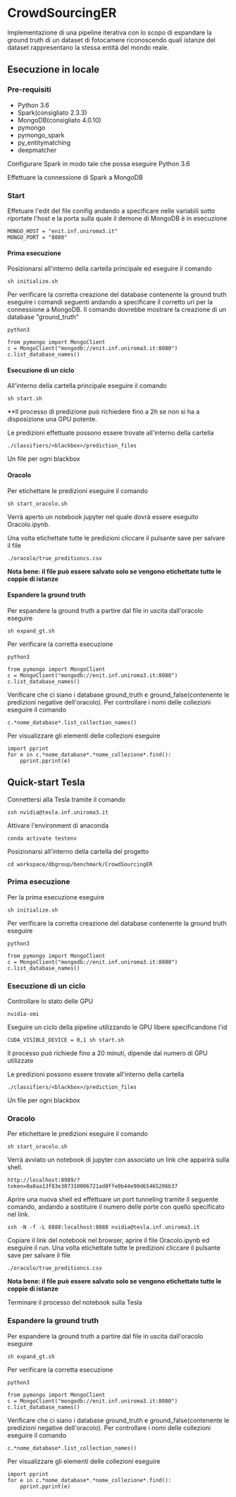 # CrowdSourcingER

Implementazione di una pipeline iterativa con lo scopo di espandare la ground truth di un dataset di fotocamere
riconoscendo quali istanze del dataset rappresentano la stessa entità del mondo reale.

## Esecuzione in locale

### Pre-requisiti

- Python 3.6
- Spark(consigliato 2.3.3)
- MongoDB(consigliato 4.0.10)
- pymongo
- pymongo_spark
- py_entitymatching
- deepmatcher

Configurare Spark in modo tale che possa eseguire Python 3.6

Effettuare la connessione di Spark a MongoDB

### Start
Effetuare l'edit del file conifig andando a specificare nelle variabili sotto riportate l'host e la porta
sulla quale il demone di MongoDB è in esecuzione
```
MONGO_HOST = "enit.inf.uniroma3.it"
MONGO_PORT = "8080"
```
#### Prima esecuzione
Posizionarsi all'interno della cartella principale ed eseguire il comando
```
sh initialize.sh
```

Per verificare la corretta creazione del database contenente la ground truth eseguire i comandi seguenti
andando a specificare il corretto uri per la connessione a MongoDB. Il comando dovrebbe mostrare la creazione
di un database "ground_truth"
```
python3

from pymongo import MongoClient
c = MongoClient("mongodb://enit.inf.uniroma3.it:8080")
c.list_database_names()
```

#### Esecuzione di un ciclo
All'interno della cartella principale eseguire il comando
```
sh start.sh
```
**Il processo di predizione può richiedere fino a 2h se non si ha a disposizione una GPU potente.

Le predizioni effettuate possono essere trovate all'interno della cartella
```
./classifiers/<blackbox>/prediction_files
```
Un file per ogni blackbox

#### Oracolo
Per etichettare le predizioni eseguire il comando
```
sh start_oracolo.sh
```
Verrà aperto un notebook jupyter nel quale dovrà essere eseguito Oracolo.ipynb.

Una volta etichettate tutte le predizioni cliccare il pulsante save per salvare il file
```
./oracolo/true_preditioncs.csv
```
**Nota bene: il file può essere salvato solo se vengono etichettate tutte le coppie di istanze**

#### Espandere la ground truth
Per espandere la ground truth a partire dal file in uscita dall'oracolo eseguire
```
sh expand_gt.sh
```
Per verificare la corretta esecuzione
```
python3

from pymongo import MongoClient
c = MongoClient("mongodb://enit.inf.uniroma3.it:8080")
c.list_database_names()
```
Verificare che ci siano i database ground_truth e ground_false(contenente le predizioni negative dell'oracolo).
Per controllare i nomi delle collezioni eseguire il comando
```
c.*nome_database*.list_collection_names()
```
Per visualizzare gli elementi delle collezioni eseguire
```
import pprint
for e in c.*nome_database*.*nome_collezione*.find():
    pprint.pprint(e)
```



## Quick-start Tesla

Connettersi alla Tesla tramite il comando
```
ssh nvidia@tesla.inf.uniroma3.it
```
Attivare l'environment di anaconda
```
conda activate testenv
```
Posizionarsi all'interno della cartella del progetto
```
cd workspace/dbgroup/benchmark/CrowdSourcingER
```

### Prima esecuzione

Per la prima esecuzione eseguire
```
sh initialize.sh
```
 
Per verificare la corretta creazione del database contenente la ground truth eseguire
```
python3

from pymongo import MongoClient
c = MongoClient("mongodb://enit.inf.uniroma3.it:8080")
c.list_database_names()
```

### Esecuzione di un ciclo

Controllare lo stato delle GPU
```
nvidia-smi
```
Eseguire un ciclo della pipeline utilizzando le GPU libere specificandone l'id
```
CUDA_VISIBLE_DEVICE = 0,1 sh start.sh
```
Il processo può richiede fino a 20 minuti, dipende dal numero di GPU utilizzate


Le predizioni possono essere trovate all'interno della cartella
```
./classifiers/<blackbox>/prediction_files
```
Un file per ogni blackbox

### Oracolo
Per etichettare le predizioni eseguire il comando
```
sh start_oracolo.sh
```
Verrà avviato un notebook di jupyter con associato un link che apparirà sulla shell.
```
http://localhost:8989/?token=0a8aa13f83e307310006721ad0ffe0b44e90d65465206b37
```
Aprire una nuova shell ed effettuare un port tunneling tramite il seguente comando,
andando a sostituire il numero delle porte con quello specificato nel link.
```
ssh -N -f -L 8888:localhost:8888 nvidia@tesla.inf.uniroma3.it
```
Copiare il link del notebook nel browser, aprire il file Oracolo.ipynb ed eseguire il run.
Una volta etichettate tutte le predizioni cliccare il pulsante save per salvare il file
```
./oracolo/true_preditioncs.csv
```
**Nota bene: il file può essere salvato solo se vengono etichettate tutte le coppie di istanze**

Terminare il processo del notebook sulla Tesla


### Espandere la ground truth
Per espandere la ground truth a partire dal file in uscita dall'oracolo eseguire
```
sh expand_gt.sh
```
Per verificare la corretta esecuzione
```
python3

from pymongo import MongoClient
c = MongoClient("mongodb://enit.inf.uniroma3.it:8080")
c.list_database_names()
```
Verificare che ci siano i database ground_truth e ground_false(contenente le predizioni negative dell'oracolo).
Per controllare i nomi delle collezioni eseguire il comando
```
c.*nome_database*.list_collection_names()
```
Per visualizzare gli elementi delle collezioni eseguire
```
import pprint
for e in c.*nome_database*.*nome_collezione*.find():
    pprint.pprint(e)
```



